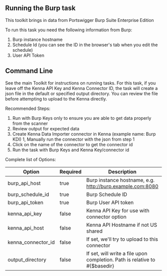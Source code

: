 ## Running the Burp task 

This toolkit brings in data from Portswigger Burp Suite Enterprise Edition

To run this task you need the following information from Burp: 

1. Burp instance hostname
2. Schedule Id (you can see the ID in the browser's tab when you edit the schedule)
3. User API Token

## Command Line

See the main Toolkit for instructions on running tasks. For this task, if you leave off the Kenna API Key and Kenna Connector ID, the task will create a json file in the default or specified output directory. You can review the file before attempting to upload to the Kenna directly.

Recommended Steps: 

1. Run with Burp Keys only to ensure you are able to get data properly from the scanner
1. Review output for expected data
1. Create Kenna Data Importer connector in Kenna (example name: Burp KDI) 
1, Manually run the connector with the json from step 1 
1. Click on the name of the connector to get the connector id
1. Run the task with Burp Keys and Kenna Key/connector id



Complete list of Options:

| Option | Required | Description | default |
| --- | --- | --- | --- |
| burp_api_host | true | Burp instance hostname, e.g. http://burp.example.com:8080  | n/a |
| burp_schedule_id | true | Burp Schedule ID | n/a |
| burp_api_token | true | Burp User API token | n/a |
| kenna_api_key | false | Kenna API Key for use with connector option | n/a |
| kenna_api_host | false | Kenna API Hostname if not US shared | api.kennasecurity.com |
| kenna_connector_id | false | If set, we'll try to upload to this connector | n/a |
| output_directory | false | If set, will write a file upon completion. Path is relative to #{$basedir} | output/burp |
